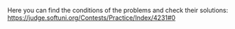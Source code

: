 Here you can find the conditions of the problems and check their solutions:
https://judge.softuni.org/Contests/Practice/Index/4231#0
